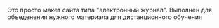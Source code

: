 Это просто макет сайта типа "электронный журнал".
Выполнен для объеденения нужного материала для дистанционного обучения
